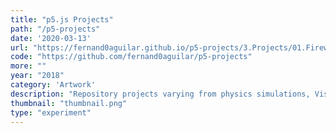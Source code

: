 ```yaml
---
title: "p5.js Projects"
path: "/p5-projects"
date: '2020-03-13'
url: "https://fernand0aguilar.github.io/p5-projects/3.Projects/01.Fireworks/"
code: "https://github.com/fernand0aguilar/p5-projects"
more: ""
year: "2018"
category: 'Artwork'
description: "Repository projects varying from physics simulations, Visual Algorithms or Computational Art"
thumbnail: "thumbnail.png"
type: "experiment"
---
```

